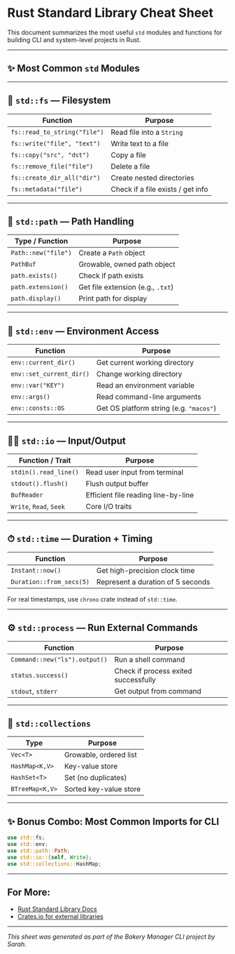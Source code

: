 # Rust Standard Library Cheat Sheet

This document summarizes the most useful `std` modules and functions for building CLI and system-level projects in Rust.

---

## ✨ Most Common `std` Modules

---

## 📂 `std::fs` — Filesystem
| Function                        | Purpose                                  |
|-------------------------------|------------------------------------------|
| `fs::read_to_string("file")`    | Read file into a `String`                |
| `fs::write("file", "text")`     | Write text to a file                     |
| `fs::copy("src", "dst")`        | Copy a file                              |
| `fs::remove_file("file")`       | Delete a file                            |
| `fs::create_dir_all("dir")`     | Create nested directories                |
| `fs::metadata("file")`          | Check if a file exists / get info        |

---

## 📁 `std::path` — Path Handling
| Type / Function        | Purpose                             |
|------------------------|-------------------------------------|
| `Path::new("file")`     | Create a `Path` object              |
| `PathBuf`              | Growable, owned path object         |
| `path.exists()`        | Check if path exists                |
| `path.extension()`     | Get file extension (e.g., `.txt`)   |
| `path.display()`       | Print path for display              |

---

## 💪 `std::env` — Environment Access
| Function                  | Purpose                                    |
|--------------------------|--------------------------------------------|
| `env::current_dir()`       | Get current working directory              |
| `env::set_current_dir()`   | Change working directory                   |
| `env::var("KEY")`         | Read an environment variable               |
| `env::args()`              | Read command-line arguments                |
| `env::consts::OS`          | Get OS platform string (e.g. `"macos"`)    |

---

## 👨‍💻 `std::io` — Input/Output
| Function / Trait           | Purpose                                  |
|---------------------------|------------------------------------------|
| `stdin().read_line()`     | Read user input from terminal            |
| `stdout().flush()`        | Flush output buffer                      |
| `BufReader`               | Efficient file reading line-by-line      |
| `Write`, `Read`, `Seek`   | Core I/O traits                          |

---

## ⏱ `std::time` — Duration + Timing
| Function                      | Purpose                            |
|------------------------------|------------------------------------|
| `Instant::now()`             | Get high-precision clock time      |
| `Duration::from_secs(5)`     | Represent a duration of 5 seconds  |

For real timestamps, use `chrono` crate instead of `std::time`.

---

## ⚙️ `std::process` — Run External Commands
| Function                          | Purpose                              |
|----------------------------------|--------------------------------------|
| `Command::new("ls").output()`     | Run a shell command                  |
| `status.success()`               | Check if process exited successfully |
| `stdout`, `stderr`               | Get output from command              |

---

## 🔢 `std::collections`
| Type         | Purpose                       |
|--------------|-------------------------------|
| `Vec<T>`      | Growable, ordered list         |
| `HashMap<K,V>`| Key-value store               |
| `HashSet<T>`  | Set (no duplicates)           |
| `BTreeMap<K,V>`| Sorted key-value store       |

---

## ✨ Bonus Combo: Most Common Imports for CLI
```rust
use std::fs;
use std::env;
use std::path::Path;
use std::io::{self, Write};
use std::collections::HashMap;
```

---

## For More:
- [Rust Standard Library Docs](https://doc.rust-lang.org/std/)
- [Crates.io for external libraries](https://crates.io)

---

_This sheet was generated as part of the Bakery Manager CLI project by Sarah._

